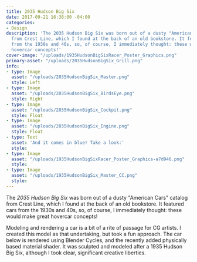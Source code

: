 ```yaml
---
title: 2035 Hudson Big Six
date: 2017-09-21 16:38:00 -04:00
categories:
- Design
description: 'The 2035 Hudson Big Six was born out of a dusty "American Cars" catalog
  from Crest Line, which I found at the back of an old bookstore. It featured cars
  from the 1930s and 40s, so, of course, I immediately thought: these would make great
  hovercar concepts!'
cover-image: "/uploads/1935HudsonBigSixRacer_Poster_Graphics.png"
primary-asset: "/uploads/2035HudsonBigSix_Grill.png"
info:
- type: Image
  asset: "/uploads/2035HudsonBigSix_Master.png"
  style: Left
- type: Image
  asset: "/uploads/2035HudsonBigSix_BirdsEye.png"
  style: Right
- type: Image
  asset: "/uploads/2035HudsonBigSix_Cockpit.png"
  style: Float
- type: Image
  asset: "/uploads/2035HudsonBigSix_Engine.png"
  style: Float
- type: Text
  asset: 'And it comes in blue! Take a look:'
  style: 
- type: Image
  asset: "/uploads/1935HudsonBigSixRacer_Poster_Graphics-a7d946.png"
  style: 
- type: Image
  asset: "/uploads/1935HudsonBigSix_Master_CC.png"
  style: 
---
```


The *2035 Hudson Big Six* was born out of a dusty "American Cars" catalog from Crest Line, which I found at the back of an old bookstore. It featured cars from the 1930s and 40s, so, of course, I immediately thought: these would make great hovercar concepts!

Modeling and rendering a car is a bit of a rite of passage for CG artists. I created this model as that undertaking, but took a fun approach. The car below is rendered using Blender Cycles, and the recently added physically based material shader. It was sculpted and modeled after a 1935 Hudson Big Six, although I took clear, significant creative liberties.